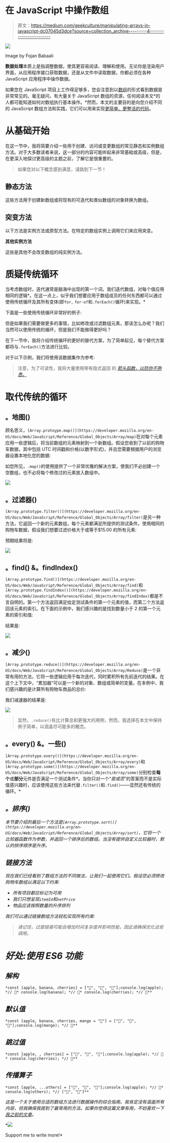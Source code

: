 # 在 JavaScript 中操作数组

> 原文：<https://medium.com/geekculture/manipulating-arrays-in-javascript-dc07045d3dce?source=collection_archive---------4----------------------->

![](img/abe9b254859d6b44b56d0242d17759c2.png)

Image by Fojan Babaali

**数据处理**本质上是指调整数据，使其更容易阅读、理解和使用。无论你是渲染用户界面，从应用程序接口获取数据，还是从文件中读取数据，你都必须在各种 JavaScript 应用程序中操作数据。

如果您在 JavaScript 项目上工作得足够多，您会注意到以[数组](https://developer.mozilla.org/en-US/docs/Web/JavaScript/Reference/Global_Objects/Array)的形式看到数据是非常常见的。毫无疑问，有大量关于 JavaScript 数组的资源，任何阅读本文*的人都可能知道如何对数组执行基本操作。*然而，本文的主要目的是向您介绍不同的 JavaScript 数组方法和实践，它们可以用来实现[更简单、更整洁的代码](/geekculture/writing-clean-javascript-es6-edition-834e83abc746)。

# 从基础开始

在这一节中，我将简要介绍一些用于创建、访问或变更数组的常见静态和实例数组方法。对于大多数读者来说，这一部分的内容可能听起来非常基础或高级，但是，在更深入地探讨更高级的主题之前，了解它是很重要的。

> 如果您对以下概念感到满意，请跳到下一节！

## 静态方法

这些方法用于创建新数组或将现有的可迭代和类似数组的对象转换为数组。

## 突变方法

以下方法是实例方法或原型方法。在特定的数组实例上调用它们来应用突变。

**其他实例方法**

这些是其他不会改变数组的纯实例方法。

# 质疑传统循环

当考虑数组时，迭代通常是脑海中出现的第一个词。我们迭代数组，对每个值应用相同的逻辑*。在这一点上，似乎我们想要应用于数组成员的任何东西都可以通过使用传统循环及其所有变体(即`for,` `for-of`和`.forEach()`循环)来实现。*

下面是一些使用传统循环非常好的例子:

但是如果我们需要做更多的事情，比如修改或过滤数组元素，那该怎么办呢？我们当然可以使用传统的循环，但是我们不能做得更好吗？

在下一节中，我将介绍传统循环的更好的替代方案，为了简单起见，每个替代方案都将与`.forEach()`方法进行比较。

对于以下示例，我们将使用该数据集作为参考:

> 注意，为了可读性，我将大量使用带有隐式返回 的 [*箭头函数，以防你不熟悉。*](https://developer.mozilla.org/en-US/docs/Web/JavaScript/Reference/Functions/Arrow_functions)

# 取代传统的循环

## 。地图()

顾名思义，`[Array.protoype.map()](https://developer.mozilla.org/en-US/docs/Web/JavaScript/Reference/Global_Objects/Array/map)`在对每个元素应用一些逻辑后，将当前数组的元素映射到一个新数组。假设您收到了以前的购物车数据，其中包括 UTC 时间戳和价格(以数字形式)，并且您需要根据用户的浏览器设置本地化您的数据:

如您所见，`.map()`的使用提供了一个非常优雅的解决方案，使我们不必创建一个空数组，也不必将每个修改过的元素放入数组中。

![](img/08586766ee880d2fdf244ed2af21fce2.png)

## 。过滤器()

`[Array.prototype.filter()](https://developer.mozilla.org/en-US/docs/Web/JavaScript/Reference/Global_Objects/Array/filter)`是另一种方法，它返回一个新的元素数组，每个元素都满足所提供的测试条件。使用相同的购物车数据，假设我们想要过滤价格大于或等于$15.00 的所有元素:

预期结果将是:

![](img/f2f690cca8489ac18ff408ef8a7f8315.png)

## 。find() &。findIndex()

`[Array.prototype.find()](https://developer.mozilla.org/en-US/docs/Web/JavaScript/Reference/Global_Objects/Array/find)`和`[Array.prototype.findIndex()](https://developer.mozilla.org/en-US/docs/Web/JavaScript/Reference/Global_Objects/Array/findIndex)`都是不言自明的。第一个方法返回满足给定测试条件的第一个元素的值，而第二个方法返回该元素的索引。在下面的示例中，我们感兴趣的是找到数量小于 2 的第一个元素的索引和值:

结果是:

![](img/592faacd9e9b83276a831ac2468f5417.png)

## 。减少()

`[Array.prototype.reduce()](https://developer.mozilla.org/en-US/docs/Web/JavaScript/Reference/Global_Objects/Array/Reduce)`是一个非常有用的方法，它将一些逻辑应用于每次迭代，同时累积所有先前迭代的结果。在这个上下文中，“累加器”可以是一个新的对象、数组或简单的变量。在本例中，我们感兴趣的是计算所有购物车商品的总价:

我们减速器的结果是:

![](img/b2bfc8f0b6cf8fc51f23b9c6d60a3d67.png)

> 显然，`.reduce()`有比计算总和更强大的用例，然而，我选择在本文中保持例子简单，以涵盖尽可能多的概念。

## 。every() &。一些()

`[Array.prototype.every()](https://developer.mozilla.org/en-US/docs/Web/JavaScript/Reference/Global_Objects/Array/every)`和`[Array.prototype.some()](https://developer.mozilla.org/en-US/docs/Web/JavaScript/Reference/Global_Objects/Array/some)`分别检查**每个**或**部分**元件是否满足一个测试条件*。当你只对一个“*是或否*”的答案而不是实际值感兴趣时，应该使用这些方法来代替`.filter()`和`.find()`——显然还有传统的循环。*

## *。排序()*

*本节要介绍的最后一个方法是`[Array.prototype.sort()](https://developer.mozilla.org/en-US/docs/Web/JavaScript/Reference/Global_Objects/Array/sort)`，它将一个比较器函数作为参数，并返回一个排序后的数组。当没有提供自定义比较器时，默认的排序顺序是升序。*

## *链接方法*

*现在我们已经看到了数组方法的不同做法，让我们一起使用它们。假设您必须修改购物车数组以满足以下约束:*

*   *所有项目都应标记为可用*
*   *我们只想呈现`itemId`和`netPrice`*
*   *物品应该按照数量的升序排列*

*我们可以通过链接数组方法轻松实现所有约束:*

> *请记住，过度链接可能会增加时间复杂度并影响性能，因此请确保优化这些调用。*

# *好处:使用 ES6 功能*

## *解构*

```
*const [apple, banana, cherries] = ["🍏", "🍌", "🍒"];console.log(apple); *// 🍏* console.log(banana); *// 🍌* console.log(cherries); *// 🍒**
```

## *默认值*

```
*const [apple, banana, cherries, mango = "🥭"] = ["🍏", "🍌", "🍒"];console.log(mango); *// 🥭**
```

## *跳过值*

```
*const [apple, , cherries] = ["🍏", "🍌", "🍒"];console.log(apple); *// 🍏* console.log(cherries); *// 🍒**
```

## *传播算子*

```
*const [apple, ...others] = ["🍏", "🍌", "🍒"];console.log(apple); *// 🍏* console.log(others); *// ["🍌", "🍒"]**
```

*这是一个关于使用合适的数组方法进行数据操作的综合指南。我肯定没有涵盖所有内容，但我确保我提到了最常用的方法。如果你觉得这篇文章有用，不妨喜欢一下[我之前的文章](/geekculture/writing-clean-javascript-es6-edition-834e83abc746)。*

*[![](img/169f8b1142e42f66cc1f8d36823ed21c.png)](http://buymeacoffee.com/jalkhurfan)

Support me to write more!*